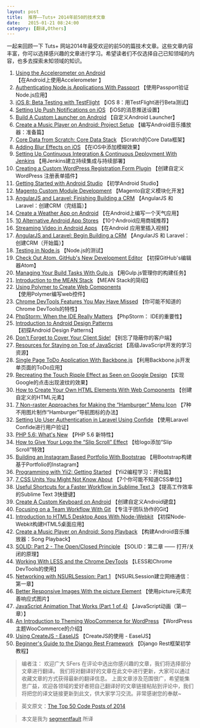 ```yaml
---
layout: post
title:  推荐——Tuts+ 2014年前50的技术文章
date:   2015-01-21 08:24:00
category: [翻译,Others]
---
```


一起来回顾一下 Tuts+ 网站2014年最受欢迎的前50的篇技术文章。这些文章内容丰富，你可以选择感兴趣的文章进行学习。希望读者们不仅选择自己已知领域的内容，也多去探索未知领域的知识。


<!--more-->

1.  [Using the Accelerometer on Android](https://tutorials.tutsplus.com/tutorials/using-the-accelerometer-on-android--mobile-22125) 【在Android上使用Accelerometer 】
2.  [Authenticating Node.js Applications With Passport](https://tutorials.tutsplus.com/tutorials/authenticating-nodejs-applications-with-passport--cms-21619) 【使用Passport验证Node.js应用】
3.  [iOS 8: Beta Testing with TestFlight](https://tutorials.tutsplus.com/tutorials/ios-8-beta-testing-with-testflight--cms-22224) 【iOS 8：用TestFlight进行Beta测试】
4.  [Setting Up Push Notifications on iOS](https://tutorials.tutsplus.com/tutorials/setting-up-push-notifications-on-ios--cms-21925) 【iOS的消息推送设置】
5.  [Build A Custom Launcher on Android](https://tutorials.tutsplus.com/tutorials/build-a-custom-launcher-on-android--cms-21358) 【自定义Android Launcher】
6.  [Create a Music Player on Android: Project Setup](https://tutorials.tutsplus.com/tutorials/create-a-music-player-on-android-project-setup--mobile-22764) 【编写Android音乐播放器：准备篇】
7.  [Core Data from Scratch: Core Data Stack](https://tutorials.tutsplus.com/tutorials/core-data-from-scratch-core-data-stack--cms-20926) 【Scratch的Core Data框架】
8.  [Adding Blur Effects on iOS](https://tutorials.tutsplus.com/tutorials/adding-blur-effects-on-ios--cms-21488) 【在iOS中添加模糊效果】
9.  [Setting Up Continuous Integration &amp; Continuous Deployment With Jenkins](https://tutorials.tutsplus.com/tutorials/setting-up-continuous-integration-continuous-deployment-with-jenkins--cms-21511) 【用Jenkins建立持续集成与持续部署】
10.  [Creating a Custom WordPress Registration Form Plugin](https://tutorials.tutsplus.com/tutorials/creating-a-custom-wordpress-registration-form-plugin--cms-20968) 【创建自定义 WordPress 注册表单插件】
11.  [Getting Started with Android Studio](https://tutorials.tutsplus.com/tutorials/getting-started-with-android-studio--mobile-22958) 【初学Android Studio】
12.  [Magento Custom Module Development](https://tutorials.tutsplus.com/tutorials/magento-custom-module-development--cms-20643) 【Magento自定义模块化开发】
13.  [AngularJS and Laravel: Finishing Building a CRM](https://tutorials.tutsplus.com/tutorials/angularjs-and-laravel-finishing-building-a-crm--cms-22234) 【AngularJS 和 Laravel：创建CRM（完结篇）】
14.  [Create a Weather App on Android](https://tutorials.tutsplus.com/tutorials/create-a-weather-app-on-android--cms-21587) 【在Android上编写一个天气应用】
15.  [10 Alternative Android App Stores](https://tutorials.tutsplus.com/articles/10-alternative-android-app-stores--cms-20999) 【10个Android应用商城推荐】
16.  [Streaming Video in Android Apps](https://tutorials.tutsplus.com/tutorials/streaming-video-in-android-apps--cms-19888) 【在Android 应用里插入视频】
17.  [AngularJS and Laravel: Begin Building a CRM](https://tutorials.tutsplus.com/tutorials/angularjs-and-laravel-begin-building-a-crm--net-36444) 【AngularJS 和 Laravel：创建CRM（开始篇）】
18.  [Testing in Node.js](https://tutorials.tutsplus.com/tutorials/testing-in-nodejs--net-35018) 【Node.js的测试】
19.  [Check Out Atom, GitHub's New Development Editor](https://tutorials.tutsplus.com/tutorials/check-out-atom-githubs-new-development-editor--net-37030) 【初探GitHub's编辑器Atom】
20.  [Managing Your Build Tasks With Gulp.js](https://tutorials.tutsplus.com/tutorials/managing-your-build-tasks-with-gulpjs--net-36910) 【用Gulp.js管理你的构建任务】
21.  [Introduction to the MEAN Stack](https://tutorials.tutsplus.com/tutorials/introduction-to-the-mean-stack--cms-19918) 【MEAN Stack的简绍】
22.  [Using Polymer to Create Web Components](https://tutorials.tutsplus.com/tutorials/using-polymer-to-create-web-components--cms-20475) 【使用Polymer编写web控件】
23.  [Chrome DevTools Features You May Have Missed](https://tutorials.tutsplus.com/tutorials/chrome-devtools-features-you-may-have-missed--cms-20850) 【你可能不知道的Chrome DevTools的特性】
24.  [PhpStorm: When the IDE Really Matters](https://tutorials.tutsplus.com/tutorials/phpstorm-when-the-ide-really-matters--cms-20787) 【PhpStorm： IDE的重要性】
25.  [Introduction to Android Design Patterns](https://tutorials.tutsplus.com/articles/introduction-to-android-design-patterns--cms-20808) 【初探Android Design Patterns】
26.  [Don't Forget to Cover Your Client Side!](https://tutorials.tutsplus.com/tutorials/dont-forget-to-cover-your-client-side--cms-21021) 【别忘了隐蔽你的客户端】
27.  [Resources for Staying on Top of JavaScript](https://tutorials.tutsplus.com/articles/resources-for-staying-on-top-of-javascript--cms-21369) 【高级JavaScript开发的学习资源】
28.  [Single Page ToDo Application With Backbone.js](https://tutorials.tutsplus.com/tutorials/single-page-todo-application-with-backbonejs--cms-21417) 【利用Backbone.js开发单页面的ToDo应用】
29.  [Recreating the Touch Ripple Effect as Seen on Google Design](https://tutorials.tutsplus.com/tutorials/recreating-the-touch-ripple-effect-as-seen-on-google-design--cms-21655) 【实现Google的点击出现波纹的效果】
30.  [How to Create Your Own HTML Elements With Web Components](https://tutorials.tutsplus.com/articles/how-to-create-your-own-html-elements-with-web-components--cms-21524) 【创建自定义的HTML元素】
31.  [7 Non-raster Approaches for Making the “Hamburger” Menu Icon](https://tutorials.tutsplus.com/tutorials/7-non-raster-approaches-for-making-the-hamburger-menu-icon--cms-21686) 【7种不用图片制作“Hamburger”导航图标的办法】
32.  [Setting Up User Authentication in Laravel Using Confide](https://tutorials.tutsplus.com/tutorials/setting-up-user-authentication-in-laravel-using-confide--cms-21866) 【使用Laravel Confide进行用户验证】
33.  [PHP 5.6: What's New](https://tutorials.tutsplus.com/articles/php-56-whats-new--cms-22101) 【PHP 5.6 新特性】
34.  [How to Give Your Logo the “Slip Scroll” Effect](https://tutorials.tutsplus.com/tutorials/how-to-give-your-logo-the-slip-scroll-effect--cms-22274) 【给logo添加“Slip Scroll”特效】
35.  [Building an Instagram Based Portfolio With Bootstrap](https://tutorials.tutsplus.com/tutorials/building-an-instagram-based-portfolio-with-bootstrap--cms-22243) 【用Bootstrap构建基于Portfolio的Instagram】
36.  [Programming with Yii2: Getting Started](https://tutorials.tutsplus.com/tutorials/programming-with-yii2-getting-started--cms-22440) 【Yii2编程学习：开始篇】
37.  [7 CSS Units You Might Not Know About](https://tutorials.tutsplus.com/articles/7-css-units-you-might-not-know-about--cms-22573) 【7个你可能不知道CSS单位】
38.  [Useful Shortcuts for a Faster Workflow in Sublime Text 3](https://tutorials.tutsplus.com/tutorials/useful-shortcuts-for-a-faster-workflow-in-sublime-text-3--cms-22185) 【提高工作效率的Sublime Text 3快捷键】
39.  [Create A Custom Keyboard on Android](https://tutorials.tutsplus.com/tutorials/create-a-custom-keyboard-on-android--cms-22615) 【创建自定义Android键盘】
40.  [Focusing on a Team Workflow With Git](https://tutorials.tutsplus.com/tutorials/focusing-on-a-team-workflow-with-git--cms-22514) 【专注于团队协作的Git】
41.  [Introduction to HTML5 Desktop Apps With Node-Webkit](https://tutorials.tutsplus.com/tutorials/introduction-to-html5-desktop-apps-with-node-webkit--net-36296) 【初探Node-Webkit构建HTML5桌面应用】
42.  [Create a Music Player on Android: Song Playback](https://tutorials.tutsplus.com/tutorials/create-a-music-player-on-android-song-playback--mobile-22778) 【构建Android音乐播放器：Song Playback】
43.  [SOLID: Part 2 - The Open/Closed Principle](https://tutorials.tutsplus.com/tutorials/solid-part-2-the-openclosed-principle--net-36600) 【SOLID：第二章 —— 打开/关闭的原理】
44.  [Working With LESS and the Chrome DevTools](https://tutorials.tutsplus.com/tutorials/working-with-less-and-the-chrome-devtools--net-36636) 【LESS和Chrome DevTools的使用】
45.  [Networking with NSURLSession: Part 1](https://tutorials.tutsplus.com/tutorials/networking-with-nsurlsession-part-1--mobile-21394) 【NSURLSession建立网络通信：第一章】
46.  [Better Responsive Images With the picture Element](https://tutorials.tutsplus.com/tutorials/better-responsive-images-with-the-picture-element--net-36583) 【使用picture元素完善响应式图片】
47.  [JavaScript Animation That Works (Part 1 of 4)](https://tutorials.tutsplus.com/tutorials/javascript-animation-that-works-part-1-of-4--net-35205) 【JavaScript动画（第一章）】
48.  [An Introduction to Theming WooCommerce for WordPress](https://tutorials.tutsplus.com/articles/an-introduction-to-theming-woocommerce-for-wordpress--wp-31577) 【WordPress主题WooCommerce的介绍】
49.  [Using CreateJS - EaselJS](https://tutorials.tutsplus.com/tutorials/using-createjs-easeljs--net-34840) 【CreateJS的使用 - EaselJS】
50.  [Beginner's Guide to the Django Rest Framework](https://tutorials.tutsplus.com/tutorials/beginners-guide-to-the-django-rest-framework--cms-19786)  【Django Rest框架初学教程】

> 编者注：
欢迎广大 SFers 在评论中选出你感兴趣的文章，我们将选择部分文章进行翻译。
我们将对翻译好的文章在此文中进行更新，大家可以通过收藏文章的方式获得最新的翻译信息。
上面文章涉及范围很广，希望能集思广益，欢迎各领域的爱好者把自己翻译好的文章链接粘贴到评论中，我们将把您的译文链接更新到此文，供大家学习交流。非常感谢您的奉献~

> 英文原文：[The Top 50 Code Posts of 2014][1]

> 本文是我为 [segmentfault](http://segmentfault.com/a/1190000002501824) 所译

  [1]: http://code.tutsplus.com/articles/the-top-50-code-posts-of-2014--cms-22897

